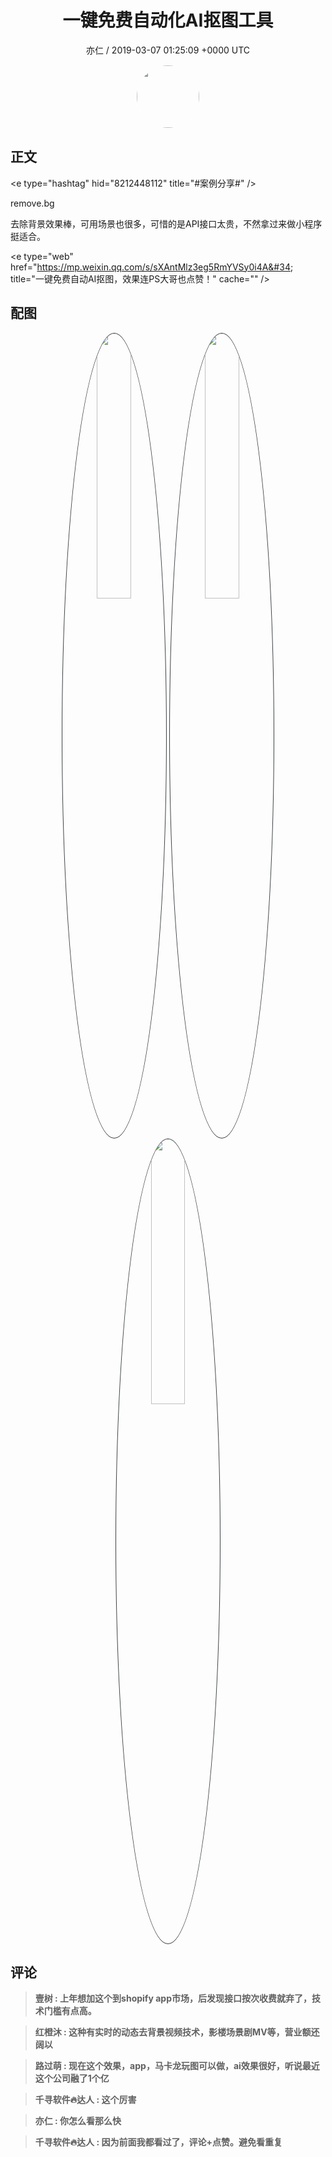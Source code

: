 <h1 align="center">一键免费自动化AI抠图工具</h1>
<p align="center">
    <a>亦仁 / 2019-03-07 01:25:09 &#43;0000 UTC</a>
</p>

<div align="center">
    <img src="https://images.zsxq.com/Fn3NQqCN8nuGF86yZPXSbEsl0mb3?e=1590940799&amp;token=kIxbL07-8jAj8w1n4s9zv64FuZZNEATmlU_Vm6zD:pfbNc8W3hS0oYG_hyXXh_rHMHuc=" width="100" height="100" style="border:1px solid;border-radius:50%; color:#ffffff"/>
</div>

## 正文

<div>
&lt;e type=&#34;hashtag&#34; hid=&#34;8212448112&#34; title=&#34;#案例分享#&#34; /&gt; 

remove.bg

去除背景效果棒，可用场景也很多，可惜的是API接口太贵，不然拿过来做小程序挺适合。

&lt;e type=&#34;web&#34; href=&#34;https://mp.weixin.qq.com/s/sXAntMlz3eg5RmYVSy0i4A&#34; title=&#34;一键免费自动AI抠图，效果连PS大哥也点赞！&#34; cache=&#34;&#34; /&gt;
</div>

## 配图
<div class="image" align="center">

<img src="https://images.zsxq.com/FqiN1zuhHb7SAuqkBmPzzsSbzeiQ?imageMogr2/auto-orient/thumbnail/800x/format/jpg/blur/1x0/quality/75&amp;e=1590940799&amp;token=kIxbL07-8jAj8w1n4s9zv64FuZZNEATmlU_Vm6zD:D2nT7xxBnHoQEjsT6zmyLDn1JBk=" width="33%" height="33%" style="border:1px solid;border-radius:50%; color:#3c3f41"/>

<img src="https://images.zsxq.com/FgYeI7ivUrYdw-aYddT7OHTLzRZH?e=1590940799&amp;token=kIxbL07-8jAj8w1n4s9zv64FuZZNEATmlU_Vm6zD:KxYmZBiApwAUCKvuIFuQDUvG_9E=" width="33%" height="33%" style="border:1px solid;border-radius:50%; color:#3c3f41"/>

<img src="https://images.zsxq.com/Fn2CF7M0O_cPR6zW_i_HOLaFI9B3?imageMogr2/auto-orient/thumbnail/800x/format/jpg/blur/1x0/quality/75&amp;e=1590940799&amp;token=kIxbL07-8jAj8w1n4s9zv64FuZZNEATmlU_Vm6zD:GmBkp3ZWdPRxkP9XuaN6EwW-mPA=" width="33%" height="33%" style="border:1px solid;border-radius:50%; color:#3c3f41"/>

</div>

## 评论

<div align="left">
<div>

<blockquote >
<span> <strong>壹树 : 上年想加这个到shopify app市场，后发现接口按次收费就弃了，技术门槛有点高。 </strong></span>
</blockquote>

<blockquote >
<span> <strong>红橙沐 : 这种有实时的动态去背景视频技术，影楼场景剧MV等，营业额还阔以 </strong></span>
</blockquote>

<blockquote >
<span> <strong>路过萌 : 现在这个效果，app，马卡龙玩图可以做，ai效果很好，听说最近这个公司融了1个亿 </strong></span>
</blockquote>

<blockquote >
<span> <strong>千寻软件🔥达人 : 这个厉害 </strong></span>
</blockquote>

<blockquote >
<span> <strong>亦仁 : 你怎么看那么快 </strong></span>
</blockquote>

<blockquote >
<span> <strong>千寻软件🔥达人 : 因为前面我都看过了，评论&#43;点赞。避免看重复 </strong></span>
</blockquote>

</div>
</div>